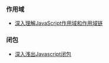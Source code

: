 
###  作用域

- [深入理解JavaScript作用域和作用域链](https://github.com/ljianshu/Blog/issues/59)


###  闭包

- [深入浅出Javascript闭包](https://github.com/ljianshu/Blog/issues/6)